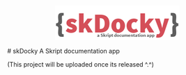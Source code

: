
<p align="center">
  <img src="https://raw.githubusercontent.com/skDocky/skDocky/master/src/resources/skDocky.png" alt=""/>
</p>
# skDocky
A Skript documentation app

(This project will be uploaded once its released ^.^)
